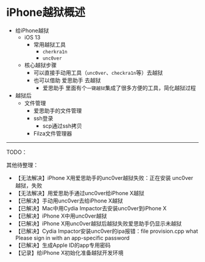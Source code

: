 # iPhone越狱概述

* 给iPhone越狱
  * iOS 13
    * 常用越狱工具
      * `cherkra1n`
      * `unc0ver`
  * 核心越狱步骤
    * 可以直接手动用工具（`unc0ver`、`checkra1n`等）去越狱
    * 也可以借助 爱思助手 去越狱
      * 爱思助手 里面有个`一键越狱`集成了很多方便的工具，简化越狱过程
* 越狱后
  * 文件管理
    * 爱思助手的文件管理
    * ssh登录
      * scp通过ssh拷贝
    * Filza文件管理器


---

TODO：

其他待整理：

* 【无法解决】iPhone X用爱思助手的unc0ver越狱失败：正在安装 unc0ver 越狱，失败
* 【无法解决】用爱思助手通过unc0ver给iPhone X越狱
* 【已解决】手动用unc0ver去给iPhone X越狱
* 【已解决】Mac中用Cydia Impactor去安装unc0ver到iPhone X
* 【已解决】iPhone X中用unc0ver越狱
* 【已解决】iPhone X用unc0ver越狱后越狱失败爱思助手仍显示未越狱
* 【已解决】Cydia Impactor安装unc0ver的ipa报错：file provision.cpp what Please sign in with an app-specific password
* 【已解决】生成Apple ID的app专用密码
* 【记录】给iPhone X初始化准备越狱开发环境

